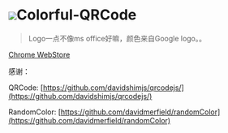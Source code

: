 ![](http://i.imgur.com/A5fvCIV.png)Colorful-QRCode
====
> Logo一点不像ms office好嘛，颜色来自Google logo。。

[Chrome WebStore](https://chrome.google.com/webstore/detail/nenelpicledkmgnlaibhjkjobffpjoan/)


感谢：

QRCode:  [https://github.com/davidshimjs/qrcodejs/](https://github.com/davidshimjs/qrcodejs/)

RandomColor: [https://github.com/davidmerfield/randomColor](https://github.com/davidmerfield/randomColor)
